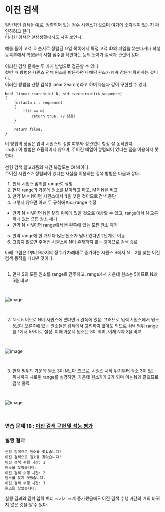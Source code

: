 # 이진 검색

일반적인 검색을 예로, 정렬되어 있는 정수 시퀀스가 있으며 여기에 숫자 N이 있는지 확인하려고 한다.
<br>
이러한 검색은 일상생활에서도 자주 보인다.
<br>
<br>
예를 들어 고객 ID 순서로 정렬된 파일 목록에서 특정 고객 ID의 파일을 찾는다거나 학생 등록부에서 학생들의 시험 점수를 확인하는 등의 문제가 검색과 관련이 있다.
<br>
<br>
이러한 검색 문제는 두 가지 방법으로 접근할 수 있다.
<br>
첫번 째 방법은 시퀀스 전체 원소를 방문하면서 해당 원소가 N과 같은지 확인하는 것이다.
<br>
이러한 방법을 선형 검색(Linear Search)라고 하며 다음과 같이 구현할 수 있다.

```
bool linear_search(int N, std::vector<int>& sequence)
{
    for(auto i : sequence)
    {
        if(i == N)
            return true; // 찾음!
    }

    return false;
}
```

이 방법의 장점은 입력 시퀀스의 정렬 여부와 상관없이 항상 잘 동작한다.
<br>
그러나 이 방법은 효율적이지 않으며, 주어진 배열이 정렬되어 있다는 점을 이용하지 못한다.
<br>
<br>
선형 검색 알고리즘의 시간 복잡도는 O(N)이다.
<br>
주어진 시퀀스가 정렬되어 있다는 사실을 이용하는 검색 방법은 다음과 같다.

1. 전체 시퀀스 범위를 range로 설정
2. 현재 range의 가운데 원소를 M이라고 하고, M과 N을 비교
3. 만약 M = N이면 시퀀스에서 N을 찾은 것이므로 검색 중단
4. 그렇지 않으면 아래 두 규칙에 따라 range 수정
- 만약 N < M이면 N은 M의 왼쪽에 있을 것으로 예상할 수 있고, range에서 N 오른쪽에 있는 모든 원소 제거
- 만약 N > M이면 range에서 M 왼쪽에 있는 모든 원소 제거
5. 만약 range에 한 개보다 많은 원소가 남아 있다면 2단계로 이동
6. 그렇지 않으면 주어진 시퀀스에 N이 존재하지 않는 것이므로 검색 종료

아래 그림은 1부터 9까지의 정수가 차례대로 증가하는 시퀀스 S에서 N = 2를 찾는 이진 검색 동작을 나타낸 것이다.
<br>
<br>
1. 먼저 S의 모든 원소를 range로 간주하고, range에서 가운데 원소는 5이므로 N과 5를 비교
<br>

![image](https://github.com/JeHeeYu/Book-Reviews/assets/87363461/c8d54702-0449-42db-acd6-618417f1954d)

<br>

2. N < 5 이므로 N이 시퀀스에 있다면 5 왼쪽에 있음. 그러므로 입력 시퀀스에서 원소 5보다 오른쪽에 있는 원소들은 검색에서 고려하지 않아도 되므로 검색 범위 range를 1에서 5사이로 설정. 이때 가운데 원소는 3이 되며, 이제 N과 3을 비교

<br>

![image](https://github.com/JeHeeYu/Book-Reviews/assets/87363461/003cff24-46a9-4c9a-8b83-9c861246019b)

<br>

3. 현재 범위의 가운데 원소 3이 N보다 크므로, 시퀀스 시작 위치부터 원소 3이 있는 위치까지 새로운 range를 설정하면, 가운데 원소가가 2가 되며 이는 N과 같으므로 검색 종료

<br>

![image](https://github.com/JeHeeYu/Book-Reviews/assets/87363461/a6aa42ac-7ca1-431f-bfec-10e19346cb68)


<br>


### 연습 문제 18 : [이진 검색 구현 및 성능 평가](https://github.com/JeHeeYu/Book-Reviews/blob/main/Algorithm/%EC%BD%94%EB%94%A9%20%ED%85%8C%EC%8A%A4%ED%8A%B8%EB%A5%BC%20%EC%9C%84%ED%95%9C%20%EC%9E%90%EB%A3%8C%20%EA%B5%AC%EC%A1%B0%EC%99%80%20%EC%95%8C%EA%B3%A0%EB%A6%AC%EC%A6%98%20with%20C%2B%2B/4%EC%9E%A5%20%EB%B6%84%ED%95%A0%20%EC%A0%95%EB%B3%B5/4.2%20%EC%9D%B4%EC%A7%84%20%EA%B2%80%EC%83%89/binary_search.cpp)

### 실행 결과

```
선형 검색으로 원소를 찾았습니다!
이진 검색으로 원소를 찾았습니다!
이진 검색 수행 시간: 1
원소를 찾았습니다.
이진 검색 수행 시간: 2
원소를 찾지 못했습니다.
이진 검색 수행 시간: 3
원소를 찾았습니다.
```

실행 결과와 같이 입력 벡터 크기가 크게 증가했음에도 이진 검색 수행 시간의 거의 바뀌지 않은 것을 알 수 있다.
